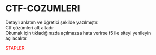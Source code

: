 # CTF-COZUMLERI
Detaylı anlatım ve öğretici şekilde yazılmıştır. <br>
Ctf çözümleri alt altadır <br>
Okumak için tıkladığınızda açılmazsa hata verirse f5 ile siteyi yenileyin açılacaktır. <br>

<font color="red"> STAPLER </font> 

